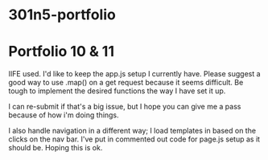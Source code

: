 # 301n5-portfolio


# Portfolio 10 & 11

IIFE used. I'd like to keep the app.js setup I currently have. Please suggest a good way to use .map() on a get request because it seems difficult. Be tough to implement the desired functions the way I have set it up.

I can re-submit if that's a big issue, but I hope you can give me a pass because of how i'm doing things.  

I also handle navigation in a different way; I load templates in based on the clicks on the nav bar. I've put in commented out code for page.js setup as it should be. Hoping this is ok.
